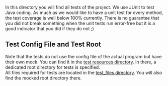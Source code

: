 In this directory you will find all tests of the project. We use JUnit to test Java coding.
As much as we would like to have a unit test for every method, the test coverage is well
below 100% currently. There is no guarantee that you did not break something when the unit
tests run error-free but it is a good indicator that you did if they do not ;) 


## Test Config File and Test Root
Note that the tests do not use the config file of the actual program but have their own mock. 
You can find it in the [test resources directory](./resources). 
In there, a dedicated root directory for tests is specified. <br/>
All files required for tests are located in the [test_files directory](./test_files). You will also find the mocked root directory there.

